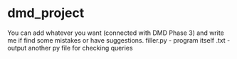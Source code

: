 # dmd_project
You can add whatever you want (connected with DMD Phase 3) and write me if find some mistakes or have suggestions.
filler.py - program itself
.txt - output
another py file for checking queries
